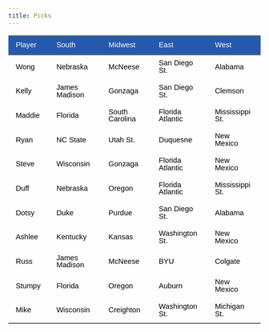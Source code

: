 ```yaml
---
title: Picks
---
```


<link href="/rmarkdown-libs/tabwid/tabwid.css" rel="stylesheet" />
<script src="/rmarkdown-libs/tabwid/tabwid.js"></script>
<style type="text/css">
h1 {
  text-align: center;
}

</style>
<div class="tabwid"><style>.cl-910545c6{}.cl-91019f0c{font-family:'Helvetica';font-size:11pt;font-weight:normal;font-style:normal;text-decoration:none;color:rgba(255, 255, 255, 1.00);background-color:transparent;}.cl-91019f16{font-family:'Helvetica';font-size:11pt;font-weight:normal;font-style:normal;text-decoration:none;color:rgba(0, 0, 0, 1.00);background-color:transparent;}.cl-910328ae{margin:0;text-align:left;border-bottom: 0 solid rgba(0, 0, 0, 1.00);border-top: 0 solid rgba(0, 0, 0, 1.00);border-left: 0 solid rgba(0, 0, 0, 1.00);border-right: 0 solid rgba(0, 0, 0, 1.00);padding-bottom:5pt;padding-top:5pt;padding-left:5pt;padding-right:5pt;line-height: 1;background-color:transparent;}.cl-910333bc{width:0.803in;background-color:rgba(38, 89, 173, 1.00);vertical-align: middle;border-bottom: 1.5pt solid rgba(102, 102, 102, 1.00);border-top: 1.5pt solid rgba(102, 102, 102, 1.00);border-left: 0 solid rgba(0, 0, 0, 1.00);border-right: 0 solid rgba(0, 0, 0, 1.00);margin-bottom:0;margin-top:0;margin-left:0;margin-right:0;}.cl-910333c6{width:1.355in;background-color:rgba(38, 89, 173, 1.00);vertical-align: middle;border-bottom: 1.5pt solid rgba(102, 102, 102, 1.00);border-top: 1.5pt solid rgba(102, 102, 102, 1.00);border-left: 0 solid rgba(0, 0, 0, 1.00);border-right: 0 solid rgba(0, 0, 0, 1.00);margin-bottom:0;margin-top:0;margin-left:0;margin-right:0;}.cl-910333c7{width:1.296in;background-color:rgba(38, 89, 173, 1.00);vertical-align: middle;border-bottom: 1.5pt solid rgba(102, 102, 102, 1.00);border-top: 1.5pt solid rgba(102, 102, 102, 1.00);border-left: 0 solid rgba(0, 0, 0, 1.00);border-right: 0 solid rgba(0, 0, 0, 1.00);margin-bottom:0;margin-top:0;margin-left:0;margin-right:0;}.cl-910333c8{width:1.321in;background-color:rgba(38, 89, 173, 1.00);vertical-align: middle;border-bottom: 1.5pt solid rgba(102, 102, 102, 1.00);border-top: 1.5pt solid rgba(102, 102, 102, 1.00);border-left: 0 solid rgba(0, 0, 0, 1.00);border-right: 0 solid rgba(0, 0, 0, 1.00);margin-bottom:0;margin-top:0;margin-left:0;margin-right:0;}.cl-910333d0{width:1.253in;background-color:rgba(38, 89, 173, 1.00);vertical-align: middle;border-bottom: 1.5pt solid rgba(102, 102, 102, 1.00);border-top: 1.5pt solid rgba(102, 102, 102, 1.00);border-left: 0 solid rgba(0, 0, 0, 1.00);border-right: 0 solid rgba(0, 0, 0, 1.00);margin-bottom:0;margin-top:0;margin-left:0;margin-right:0;}.cl-910333d1{width:0.803in;background-color:transparent;vertical-align: middle;border-bottom: 0 solid rgba(0, 0, 0, 1.00);border-top: 0 solid rgba(0, 0, 0, 1.00);border-left: 0 solid rgba(0, 0, 0, 1.00);border-right: 0 solid rgba(0, 0, 0, 1.00);margin-bottom:0;margin-top:0;margin-left:0;margin-right:0;}.cl-910333da{width:1.355in;background-color:transparent;vertical-align: middle;border-bottom: 0 solid rgba(0, 0, 0, 1.00);border-top: 0 solid rgba(0, 0, 0, 1.00);border-left: 0 solid rgba(0, 0, 0, 1.00);border-right: 0 solid rgba(0, 0, 0, 1.00);margin-bottom:0;margin-top:0;margin-left:0;margin-right:0;}.cl-910333db{width:1.296in;background-color:transparent;vertical-align: middle;border-bottom: 0 solid rgba(0, 0, 0, 1.00);border-top: 0 solid rgba(0, 0, 0, 1.00);border-left: 0 solid rgba(0, 0, 0, 1.00);border-right: 0 solid rgba(0, 0, 0, 1.00);margin-bottom:0;margin-top:0;margin-left:0;margin-right:0;}.cl-910333dc{width:1.321in;background-color:transparent;vertical-align: middle;border-bottom: 0 solid rgba(0, 0, 0, 1.00);border-top: 0 solid rgba(0, 0, 0, 1.00);border-left: 0 solid rgba(0, 0, 0, 1.00);border-right: 0 solid rgba(0, 0, 0, 1.00);margin-bottom:0;margin-top:0;margin-left:0;margin-right:0;}.cl-910333e4{width:1.253in;background-color:transparent;vertical-align: middle;border-bottom: 0 solid rgba(0, 0, 0, 1.00);border-top: 0 solid rgba(0, 0, 0, 1.00);border-left: 0 solid rgba(0, 0, 0, 1.00);border-right: 0 solid rgba(0, 0, 0, 1.00);margin-bottom:0;margin-top:0;margin-left:0;margin-right:0;}.cl-910333e5{width:0.803in;background-color:transparent;vertical-align: middle;border-bottom: 0 solid rgba(0, 0, 0, 1.00);border-top: 0 solid rgba(0, 0, 0, 1.00);border-left: 0 solid rgba(0, 0, 0, 1.00);border-right: 0 solid rgba(0, 0, 0, 1.00);margin-bottom:0;margin-top:0;margin-left:0;margin-right:0;}.cl-910333e6{width:1.355in;background-color:transparent;vertical-align: middle;border-bottom: 0 solid rgba(0, 0, 0, 1.00);border-top: 0 solid rgba(0, 0, 0, 1.00);border-left: 0 solid rgba(0, 0, 0, 1.00);border-right: 0 solid rgba(0, 0, 0, 1.00);margin-bottom:0;margin-top:0;margin-left:0;margin-right:0;}.cl-910333ee{width:1.296in;background-color:transparent;vertical-align: middle;border-bottom: 0 solid rgba(0, 0, 0, 1.00);border-top: 0 solid rgba(0, 0, 0, 1.00);border-left: 0 solid rgba(0, 0, 0, 1.00);border-right: 0 solid rgba(0, 0, 0, 1.00);margin-bottom:0;margin-top:0;margin-left:0;margin-right:0;}.cl-910333ef{width:1.321in;background-color:transparent;vertical-align: middle;border-bottom: 0 solid rgba(0, 0, 0, 1.00);border-top: 0 solid rgba(0, 0, 0, 1.00);border-left: 0 solid rgba(0, 0, 0, 1.00);border-right: 0 solid rgba(0, 0, 0, 1.00);margin-bottom:0;margin-top:0;margin-left:0;margin-right:0;}.cl-910333f0{width:1.253in;background-color:transparent;vertical-align: middle;border-bottom: 0 solid rgba(0, 0, 0, 1.00);border-top: 0 solid rgba(0, 0, 0, 1.00);border-left: 0 solid rgba(0, 0, 0, 1.00);border-right: 0 solid rgba(0, 0, 0, 1.00);margin-bottom:0;margin-top:0;margin-left:0;margin-right:0;}.cl-910333f1{width:0.803in;background-color:transparent;vertical-align: middle;border-bottom: 0 solid rgba(0, 0, 0, 1.00);border-top: 0 solid rgba(0, 0, 0, 1.00);border-left: 0 solid rgba(0, 0, 0, 1.00);border-right: 0 solid rgba(0, 0, 0, 1.00);margin-bottom:0;margin-top:0;margin-left:0;margin-right:0;}.cl-910333f8{width:1.355in;background-color:transparent;vertical-align: middle;border-bottom: 0 solid rgba(0, 0, 0, 1.00);border-top: 0 solid rgba(0, 0, 0, 1.00);border-left: 0 solid rgba(0, 0, 0, 1.00);border-right: 0 solid rgba(0, 0, 0, 1.00);margin-bottom:0;margin-top:0;margin-left:0;margin-right:0;}.cl-910333f9{width:1.296in;background-color:transparent;vertical-align: middle;border-bottom: 0 solid rgba(0, 0, 0, 1.00);border-top: 0 solid rgba(0, 0, 0, 1.00);border-left: 0 solid rgba(0, 0, 0, 1.00);border-right: 0 solid rgba(0, 0, 0, 1.00);margin-bottom:0;margin-top:0;margin-left:0;margin-right:0;}.cl-91033402{width:1.321in;background-color:transparent;vertical-align: middle;border-bottom: 0 solid rgba(0, 0, 0, 1.00);border-top: 0 solid rgba(0, 0, 0, 1.00);border-left: 0 solid rgba(0, 0, 0, 1.00);border-right: 0 solid rgba(0, 0, 0, 1.00);margin-bottom:0;margin-top:0;margin-left:0;margin-right:0;}.cl-91033403{width:1.253in;background-color:transparent;vertical-align: middle;border-bottom: 0 solid rgba(0, 0, 0, 1.00);border-top: 0 solid rgba(0, 0, 0, 1.00);border-left: 0 solid rgba(0, 0, 0, 1.00);border-right: 0 solid rgba(0, 0, 0, 1.00);margin-bottom:0;margin-top:0;margin-left:0;margin-right:0;}.cl-91033404{width:0.803in;background-color:transparent;vertical-align: middle;border-bottom: 1.5pt solid rgba(102, 102, 102, 1.00);border-top: 0 solid rgba(0, 0, 0, 1.00);border-left: 0 solid rgba(0, 0, 0, 1.00);border-right: 0 solid rgba(0, 0, 0, 1.00);margin-bottom:0;margin-top:0;margin-left:0;margin-right:0;}.cl-9103340c{width:1.355in;background-color:transparent;vertical-align: middle;border-bottom: 1.5pt solid rgba(102, 102, 102, 1.00);border-top: 0 solid rgba(0, 0, 0, 1.00);border-left: 0 solid rgba(0, 0, 0, 1.00);border-right: 0 solid rgba(0, 0, 0, 1.00);margin-bottom:0;margin-top:0;margin-left:0;margin-right:0;}.cl-9103340d{width:1.296in;background-color:transparent;vertical-align: middle;border-bottom: 1.5pt solid rgba(102, 102, 102, 1.00);border-top: 0 solid rgba(0, 0, 0, 1.00);border-left: 0 solid rgba(0, 0, 0, 1.00);border-right: 0 solid rgba(0, 0, 0, 1.00);margin-bottom:0;margin-top:0;margin-left:0;margin-right:0;}.cl-9103340e{width:1.321in;background-color:transparent;vertical-align: middle;border-bottom: 1.5pt solid rgba(102, 102, 102, 1.00);border-top: 0 solid rgba(0, 0, 0, 1.00);border-left: 0 solid rgba(0, 0, 0, 1.00);border-right: 0 solid rgba(0, 0, 0, 1.00);margin-bottom:0;margin-top:0;margin-left:0;margin-right:0;}.cl-91033416{width:1.253in;background-color:transparent;vertical-align: middle;border-bottom: 1.5pt solid rgba(102, 102, 102, 1.00);border-top: 0 solid rgba(0, 0, 0, 1.00);border-left: 0 solid rgba(0, 0, 0, 1.00);border-right: 0 solid rgba(0, 0, 0, 1.00);margin-bottom:0;margin-top:0;margin-left:0;margin-right:0;}</style><table data-quarto-disable-processing='true' class='cl-910545c6'><thead><tr style="overflow-wrap:break-word;"><th class="cl-910333bc"><p class="cl-910328ae"><span class="cl-91019f0c">Player</span></p></th><th class="cl-910333c6"><p class="cl-910328ae"><span class="cl-91019f0c">South</span></p></th><th class="cl-910333c7"><p class="cl-910328ae"><span class="cl-91019f0c">Midwest</span></p></th><th class="cl-910333c8"><p class="cl-910328ae"><span class="cl-91019f0c">East</span></p></th><th class="cl-910333d0"><p class="cl-910328ae"><span class="cl-91019f0c">West</span></p></th></tr></thead><tbody><tr style="overflow-wrap:break-word;"><td class="cl-910333d1"><p class="cl-910328ae"><span class="cl-91019f16">Wong</span></p></td><td class="cl-910333da"><p class="cl-910328ae"><span class="cl-91019f16">Nebraska</span></p></td><td class="cl-910333db"><p class="cl-910328ae"><span class="cl-91019f16">McNeese</span></p></td><td class="cl-910333dc"><p class="cl-910328ae"><span class="cl-91019f16">San Diego St.</span></p></td><td class="cl-910333e4"><p class="cl-910328ae"><span class="cl-91019f16">Alabama</span></p></td></tr><tr style="overflow-wrap:break-word;"><td class="cl-910333d1"><p class="cl-910328ae"><span class="cl-91019f16">Kelly</span></p></td><td class="cl-910333da"><p class="cl-910328ae"><span class="cl-91019f16">James Madison</span></p></td><td class="cl-910333db"><p class="cl-910328ae"><span class="cl-91019f16">Gonzaga</span></p></td><td class="cl-910333dc"><p class="cl-910328ae"><span class="cl-91019f16">San Diego St.</span></p></td><td class="cl-910333e4"><p class="cl-910328ae"><span class="cl-91019f16">Clemson</span></p></td></tr><tr style="overflow-wrap:break-word;"><td class="cl-910333e5"><p class="cl-910328ae"><span class="cl-91019f16">Maddie</span></p></td><td class="cl-910333e6"><p class="cl-910328ae"><span class="cl-91019f16">Florida</span></p></td><td class="cl-910333ee"><p class="cl-910328ae"><span class="cl-91019f16">South Carolina</span></p></td><td class="cl-910333ef"><p class="cl-910328ae"><span class="cl-91019f16">Florida Atlantic</span></p></td><td class="cl-910333f0"><p class="cl-910328ae"><span class="cl-91019f16">Mississippi St.</span></p></td></tr><tr style="overflow-wrap:break-word;"><td class="cl-910333f1"><p class="cl-910328ae"><span class="cl-91019f16">Ryan</span></p></td><td class="cl-910333f8"><p class="cl-910328ae"><span class="cl-91019f16">NC State</span></p></td><td class="cl-910333f9"><p class="cl-910328ae"><span class="cl-91019f16">Utah St.</span></p></td><td class="cl-91033402"><p class="cl-910328ae"><span class="cl-91019f16">Duquesne</span></p></td><td class="cl-91033403"><p class="cl-910328ae"><span class="cl-91019f16">New Mexico</span></p></td></tr><tr style="overflow-wrap:break-word;"><td class="cl-910333d1"><p class="cl-910328ae"><span class="cl-91019f16">Steve</span></p></td><td class="cl-910333da"><p class="cl-910328ae"><span class="cl-91019f16">Wisconsin</span></p></td><td class="cl-910333db"><p class="cl-910328ae"><span class="cl-91019f16">Gonzaga</span></p></td><td class="cl-910333dc"><p class="cl-910328ae"><span class="cl-91019f16">Florida Atlantic</span></p></td><td class="cl-910333e4"><p class="cl-910328ae"><span class="cl-91019f16">New Mexico</span></p></td></tr><tr style="overflow-wrap:break-word;"><td class="cl-910333d1"><p class="cl-910328ae"><span class="cl-91019f16">Duff</span></p></td><td class="cl-910333da"><p class="cl-910328ae"><span class="cl-91019f16">Nebraska</span></p></td><td class="cl-910333db"><p class="cl-910328ae"><span class="cl-91019f16">Oregon</span></p></td><td class="cl-910333dc"><p class="cl-910328ae"><span class="cl-91019f16">Florida Atlantic</span></p></td><td class="cl-910333e4"><p class="cl-910328ae"><span class="cl-91019f16">Mississippi St.</span></p></td></tr><tr style="overflow-wrap:break-word;"><td class="cl-910333d1"><p class="cl-910328ae"><span class="cl-91019f16">Dotsy</span></p></td><td class="cl-910333da"><p class="cl-910328ae"><span class="cl-91019f16">Duke</span></p></td><td class="cl-910333db"><p class="cl-910328ae"><span class="cl-91019f16">Purdue</span></p></td><td class="cl-910333dc"><p class="cl-910328ae"><span class="cl-91019f16">San Diego St.</span></p></td><td class="cl-910333e4"><p class="cl-910328ae"><span class="cl-91019f16">Alabama</span></p></td></tr><tr style="overflow-wrap:break-word;"><td class="cl-910333d1"><p class="cl-910328ae"><span class="cl-91019f16">Ashlee</span></p></td><td class="cl-910333da"><p class="cl-910328ae"><span class="cl-91019f16">Kentucky</span></p></td><td class="cl-910333db"><p class="cl-910328ae"><span class="cl-91019f16">Kansas</span></p></td><td class="cl-910333dc"><p class="cl-910328ae"><span class="cl-91019f16">Washington St.</span></p></td><td class="cl-910333e4"><p class="cl-910328ae"><span class="cl-91019f16">New Mexico</span></p></td></tr><tr style="overflow-wrap:break-word;"><td class="cl-910333d1"><p class="cl-910328ae"><span class="cl-91019f16">Russ</span></p></td><td class="cl-910333da"><p class="cl-910328ae"><span class="cl-91019f16">James Madison</span></p></td><td class="cl-910333db"><p class="cl-910328ae"><span class="cl-91019f16">McNeese</span></p></td><td class="cl-910333dc"><p class="cl-910328ae"><span class="cl-91019f16">BYU</span></p></td><td class="cl-910333e4"><p class="cl-910328ae"><span class="cl-91019f16">Colgate</span></p></td></tr><tr style="overflow-wrap:break-word;"><td class="cl-910333d1"><p class="cl-910328ae"><span class="cl-91019f16">Stumpy</span></p></td><td class="cl-910333da"><p class="cl-910328ae"><span class="cl-91019f16">Florida</span></p></td><td class="cl-910333db"><p class="cl-910328ae"><span class="cl-91019f16">Oregon</span></p></td><td class="cl-910333dc"><p class="cl-910328ae"><span class="cl-91019f16">Auburn</span></p></td><td class="cl-910333e4"><p class="cl-910328ae"><span class="cl-91019f16">New Mexico</span></p></td></tr><tr style="overflow-wrap:break-word;"><td class="cl-91033404"><p class="cl-910328ae"><span class="cl-91019f16">Mike</span></p></td><td class="cl-9103340c"><p class="cl-910328ae"><span class="cl-91019f16">Wisconsin</span></p></td><td class="cl-9103340d"><p class="cl-910328ae"><span class="cl-91019f16">Creighton</span></p></td><td class="cl-9103340e"><p class="cl-910328ae"><span class="cl-91019f16">Washington St.</span></p></td><td class="cl-91033416"><p class="cl-910328ae"><span class="cl-91019f16">Michigan St.</span></p></td></tr></tbody></table></div>
